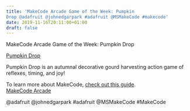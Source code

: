 ```yaml
---
title: 'MakeCode Arcade Game of the Week: Pumpkin
Drop @adafruit @johnedgarpark #adafruit @MSMakeCode #makecode'
date: 2019-11-16T20:11:00+01:00
draft: false
---
```


MakeCode Arcade Game of the Week: Pumpkin Drop

[Pumpkin Drop](https://forum.makecode.com/t/presenting-pumpkin-drop/728)

Pumpkin Drop is an autumnal decorative gourd harvesting action game of reflexes, timing, and joy!

To learn more about MakeCode, [check out this guide](https://learn.adafruit.com/makecode).  
[MakeCode Arcade](https://makecode.adafruit.com)

@adafruit @johnedgarpark #adafruit @MSMakeCode #MakeCode